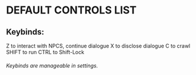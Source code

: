 # DEFAULT CONTROLS LIST

## Keybinds:

Z to interact with NPCS, continue dialogue
X to disclose dialogue
C to crawl
SHIFT to run
CTRL to Shift-Lock

###### Keybinds are manageable in settings.
